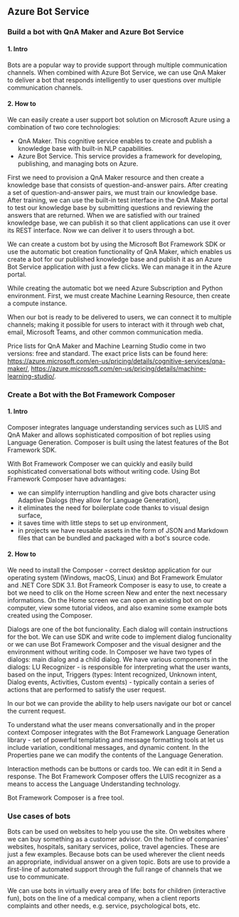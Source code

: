 ## Azure Bot Service

### Build a bot with QnA Maker and Azure Bot Service
#### 1. Intro
Bots are a popular way to provide support through multiple communication channels. When combined with Azure Bot Service, we can use QnA Maker to deliver a bot that responds intelligently to user questions over multiple communication channels.

#### 2. How to
We can easily create a user support bot solution on Microsoft Azure using a combination of two core technologies:
* QnA Maker. This cognitive service enables to create and publish a knowledge base with built-in NLP capabilities.
* Azure Bot Service. This service provides a framework for developing, publishing, and managing bots on Azure.

First we need to provision a QnA Maker resource and then create a knowledge base that consists of question-and-answer pairs. After creating a set of question-and-answer pairs, we must train our knowledge base. After training, we can use the built-in test interface in the QnA Maker portal to test our knowledge base by submitting questions and reviewing the answers that are returned. When we are satisfied with our trained knowledge base, we can publish it so that client applications can use it over its REST interface. Now we can deliver it to users through a bot.

We can create a custom bot by using the Microsoft Bot Framework SDK or use the automatic bot creation functionality of QnA Maker, which enables us create a bot for our published knowledge base and publish it as an Azure Bot Service application with just a few clicks. We can manage it in the Azure portal.

While creating the automatic bot we need Azure Subscription and Python environment. First, we must create Machine Learning Resource, then create a compute instance.

When our bot is ready to be delivered to users, we can connect it to multiple channels; making it possible for users to interact with it through web chat, email, Microsoft Teams, and other common communication media.

Price lists for QnA Maker and Machine Learning Studio come in two versions: free and standard. The exact price lists can be found here: https://azure.microsoft.com/en-us/pricing/details/cognitive-services/qna-maker/, https://azure.microsoft.com/en-us/pricing/details/machine-learning-studio/.


### Create a Bot with the Bot Framework Composer
#### 1. Intro
Composer integrates language understanding services such as LUIS and QnA Maker and allows sophisticated composition of bot replies using Language Generation. Composer is built using the latest features of the Bot Framework SDK. 

With Bot Framework Composer we can quickly and easily build sophisticated conversational bots without writing code. Using Bot Framework Composer have advantages:
* we can simplify interruption handling and give bots character using Adaptive Dialogs (they allow for Language Generation),
* it eliminates the need for boilerplate code thanks to visual design surface,
* it saves time with little steps to set up environment,
* in projects we have reusable assets in the form of JSON and Markdown files that can be bundled and packaged with a bot's source code.

#### 2. How to
We need to install the Composer - correct desktop application for our operating system (Windows, macOS, Linux) and Bot Framework Emulator and .NET Core SDK 3.1. Bot Frameork Composer is easy to use, to create a bot we need to clik on the Home screen New and enter the next necessary informations. On the Home screen we can open an existing bot on our computer, view some tutorial videos, and also examine some example bots created using the Composer. 

Dialogs are one of the bot funcionality. Each dialog will contain instructions for the bot. We can use SDK and write code to implement dialog funcionality or we can use Bot Framework Composer and the visual designer and the environment without writing code. In Composer we have two types of dialogs: main dialog and a child dialog. We have various components in the dialogs: LU Recognizer - is responsible for interpreting what the user wants, based on the input, Triggers (types: Intent recognized, Unknown intent, Dialog events, Activities, Custom events) - typically contain a series of actions that are performed to satisfy the user request. 

In our bot we can provide the ability to help users navigate our bot or cancel the current request.

To understand what the user means conversationally and in the proper context Composer integrates with the Bot Framework Language Generation library - set of powerful templating and message formatting tools at let us include variation, conditional messages, and dynamic content. In the Properties pane we can modify the contents of the Language Generation.

Interaction methods can be buttons or cards too. We can edit it in Send a response. The Bot Framework Composer offers the LUIS recognizer as a means to access the Language Understanding technology.

Bot Framework Composer is a free tool.

### Use cases of bots
Bots can be used on websites to help you use the site. On websites where we can buy something as a customer advisor. On the hotline of companies' websites, hospitals, sanitary services, police, travel agencies. These are just a few examples. Because bots can be used wherever the client needs an appropriate, individual answer on a given topic. Bots are use to provide a first-line of automated support through the full range of channels that we use to communicate. 

We can use bots in virtually every area of life: bots for children (interactive fun), bots on the line of a medical company, when a client reports complaints and other needs, e.g. service, psychological bots, etc.
